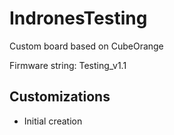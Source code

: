 # IndronesTesting

Custom board based on CubeOrange

Firmware string: Testing_v1.1

## Customizations

- Initial creation
